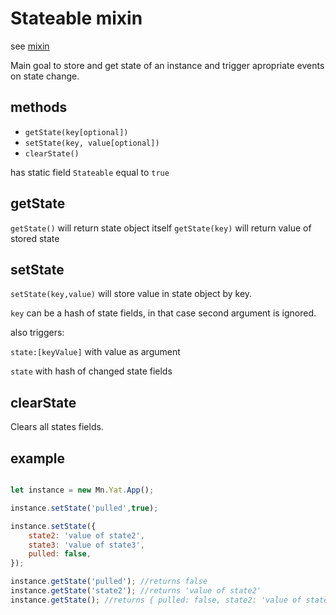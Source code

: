 # Stateable mixin
see [mixin](../helpers/mix.md)

Main goal to store and get state of an instance and trigger apropriate events on state change.

## methods
* `getState(key[optional])`
* `setState(key, value[optional])`
* `clearState()`

has static field `Stateable` equal to `true`

## getState
`getState()` will return state object itself
`getState(key)` will return value of stored state

## setState
`setState(key,value)` will store value in state object by key.

`key` can be a hash of state fields, in that case second argument is ignored.

also triggers: 

`state:[keyValue]` with value as argument

`state` with hash of changed state fields

## clearState
Clears all states fields.

## example

```js

let instance = new Mn.Yat.App();

instance.setState('pulled',true);

instance.setState({
	state2: 'value of state2',
	state3: 'value of state3',
	pulled: false,
});

instance.getState('pulled'); //returns false
instance.getState('state2'); //returns 'value of state2'
instance.getState(); //returns { pulled: false, state2: 'value of state2', state3: 'value of state3' }

```
